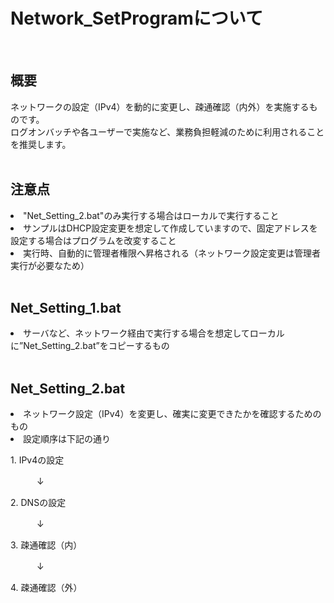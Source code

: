 # Network_SetProgramについて
<br>

## 概要
ネットワークの設定（IPv4）を動的に変更し、疎通確認（内外）を実施するものです。<br>
ログオンバッチや各ユーザーで実施など、業務負担軽減のために利用されることを推奨します。
<br>
<br>

## 注意点
<li>"Net_Setting_2.bat"のみ実行する場合はローカルで実行すること
<li>サンプルはDHCP設定変更を想定して作成していますので、固定アドレスを設定する場合はプログラムを改変すること
<li>実行時、自動的に管理者権限へ昇格される（ネットワーク設定変更は管理者実行が必要なため）
 
<br>
<br>

## Net_Setting_1.bat
<li>サーバなど、ネットワーク経由で実行する場合を想定してローカルに”Net_Setting_2.bat”をコピーするもの
 
<br>
<br>

## Net_Setting_2.bat
<li>ネットワーク設定（IPv4）を変更し、確実に変更できたかを確認するためのもの
<li>設定順序は下記の通り
<p>1. IPv4の設定
<p>　　　↓
<p>2. DNSの設定
<p>　　　↓
<p>3. 疎通確認（内）
<p>　　　↓
<p>4. 疎通確認（外）
